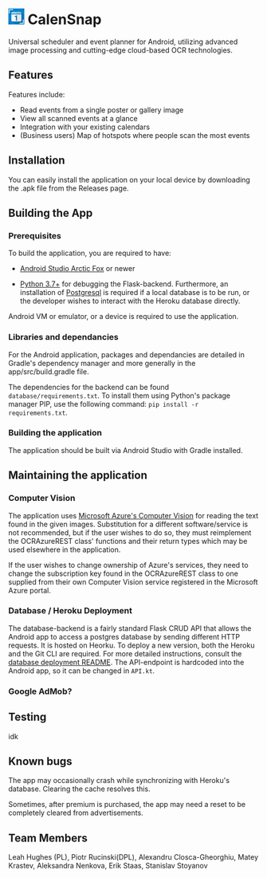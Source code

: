 # ![app icon](./app/src/main/app_icon_32x32.png) CalenSnap
Universal scheduler and event planner for Android, utilizing advanced image processing and cutting-edge cloud-based OCR technologies.

## Features
Features include:
* Read events from a single poster or gallery image
* View all scanned events at a glance
* Integration with your existing calendars
* (Business users) Map of hotspots where people scan the most events

  
## Installation
You can easily install the application on your local device by downloading the .apk file from the Releases page.

## Building the App
### Prerequisites
To build the application, you are required to have:
* [Android Studio Arctic Fox](https://developer.android.com/studio) or newer

* [Python 3.7+](https://www.python.org/downloads/)  for debugging the Flask-backend. Furthermore, an installation of [Postgresql](https://www.postgresql.org) is required if a local database is to be run, or the developer wishes to interact with the Heroku database directly. 

Android VM or emulator, or a device is required to use the application.

### Libraries and dependancies
For the Android application, packages and dependancies are detailed in Gradle's dependency manager and more generally in the app/src/build.gradle file.

The dependencies for the backend can be found `database/requirements.txt`. To install them using Python's package manager PIP, use the following command: `pip install -r requirements.txt`. 
 
### Building the application
The application should be built via Android Studio with Gradle installed.


## Maintaining the application
### Computer Vision
The application uses [Microsoft Azure's Computer Vision](https://azure.microsoft.com/en-us/services/cognitive-services/computer-vision/) for reading the text found in the given images. Substitution for a different software/service is not recommended, but if the user wishes to do so, they must reimplement the OCRAzureREST class' functions and their return types which may be used elsewhere in the application.

If the user wishes to change ownership of Azure's services, they need to change the subscription key found in the OCRAzureREST class to one supplied from their own Computer Vision service registered in the Microsoft Azure portal.

### Database / Heroku Deployment
The database-backend is a fairly standard Flask CRUD API that allows the Android app to access a postgres database by sending different HTTP requests. It is hosted on Heorku. To deploy a new version, both the Heroku and the Git CLI are required. For more detailed instructions, consult the [database deployment README](https://www.postgresql.org). 
The API-endpoint is hardcoded into the Android app, so it can be changed in `API.kt`.


### Google AdMob?



## Testing
idk

## Known bugs
The app may occasionally crash while synchronizing with Heroku's database. Clearing the cache resolves this.
  
Sometimes, after premium is purchased, the app may need a reset to be completely cleared from advertisements.


## Team Members
Leah Hughes (PL), Piotr Rucinski(DPL), Alexandru Closca-Gheorghiu, Matey Krastev, Aleksandra Nenkova, Erik Staas, Stanislav Stoyanov 
